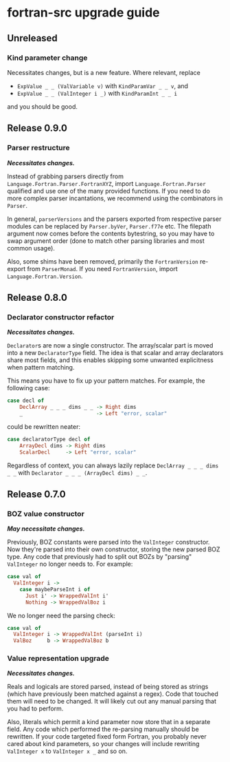 # fortran-src upgrade guide
## Unreleased
### Kind parameter change
Necessitates changes, but is a new feature. Where relevant, replace

  * `ExpValue _ _ (ValVariable v)`  with `KindParamVar _ _ v`, and
  * `ExpValue _ _ (ValInteger i _)` with `KindParamInt _ _ i`

and you should be good.

## Release 0.9.0
### Parser restructure
***Necessitates changes.***

Instead of grabbing parsers directly from `Language.Fortran.Parser.FortranXYZ`,
import `Language.Fortran.Parser` qualified and use one of the many provided
functions. If you need to do more complex parser incantations, we recommend
using the combinators in `Parser`.

In general, `parserVersions` and the parsers exported from respective parser
modules can be replaced by `Parser.byVer`, `Parser.f77e` etc. The filepath
argument now comes before the contents bytestring, so you may have to swap
argument order (done to match other parsing libraries and most common usage).

Also, some shims have been removed, primarily the `FortranVersion` re-export
from `ParserMonad`. If you need `FortranVersion`, import
`Language.Fortran.Version`.

## Release 0.8.0
### Declarator constructor refactor
***Necessitates changes.***

`Declarator`s are now a single constructor. The array/scalar part is moved into
a new `DeclaratorType` field. The idea is that scalar and array declarators
share most fields, and this enables skipping some unwanted explicitness when
pattern matching.

This means you have to fix up your pattern matches. For example, the following
case:

```haskell
case decl of
    DeclArray _ _ _ dims _ _ -> Right dims
    _                        -> Left "error, scalar"
```

could be rewritten neater:

```haskell
case declaratorType decl of
    ArrayDecl dims -> Right dims
    ScalarDecl     -> Left "error, scalar"
```

Regardless of context, you can always lazily replace `DeclArray _ _ _ dims _ _`
with `Declarator _ _ _ (ArrayDecl dims) _ _`.

## Release 0.7.0
### BOZ value constructor
***May necessitate changes.***

Previously, BOZ constants were parsed into the `ValInteger` constructor. Now
they're parsed into their own constructor, storing the new parsed BOZ type. Any
code that previously had to split out BOZs by "parsing" `ValInteger` no longer
needs to. For example:

```haskell
case val of
  ValInteger i ->
    case maybeParseInt i of
      Just i' -> WrappedValInt i'
      Nothing -> WrappedValBoz i
```

We no longer need the parsing check:

```haskell
case val of
  ValInteger i -> WrappedValInt (parseInt i)
  ValBoz     b -> WrappedValBoz b
```

### Value representation upgrade
***Necessitates changes.***

Reals and logicals are stored parsed, instead of being stored as strings (which
have previously been matched against a regex). Code that touched them will need
to be changed. It will likely cut out any manual parsing that you had to
perform.

Also, literals which permit a kind parameter now store that in a separate field.
Any code which performed the re-parsing manually should be rewritten. If your
code targeted fixed form Fortran, you probably never cared about kind
parameters, so your changes will include rewriting `ValInteger x` to `ValInteger
x _`  and so on.
